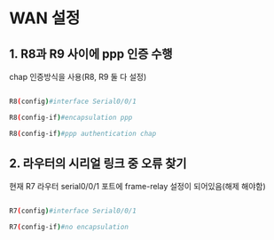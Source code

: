 # WAN 설정
## 1. R8과 R9 사이에 ppp 인증 수행

chap 인증방식을 사용(R8, R9 둘 다 설정)

```bash

R8(config)#interface Serial0/0/1

R8(config-if)#encapsulation ppp

R8(config-if)#ppp authentication chap
```

## 2. 라우터의 시리얼 링크 중 오류 찾기

현재 R7 라우터 serial0/0/1 포트에 frame-relay 설정이 되어있음(해제 해야함)

```bash

R7(config)#interface Serial0/0/1

R7(config-if)#no encapsulation
```